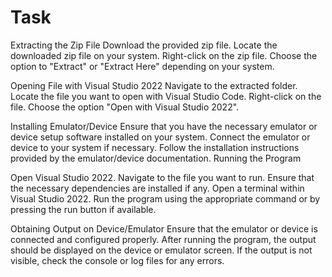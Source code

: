 # Task
Extracting the Zip File
Download the provided zip file.
Locate the downloaded zip file on your system.
Right-click on the zip file.
Choose the option to "Extract" or "Extract Here" depending on your system.


Opening File with Visual Studio 2022
Navigate to the extracted folder.
Locate the file you want to open with Visual Studio Code.
Right-click on the file.
Choose the option "Open with Visual Studio 2022".


Installing Emulator/Device
Ensure that you have the necessary emulator or device setup software installed on your system.
Connect the emulator or device to your system if necessary.
Follow the installation instructions provided by the emulator/device documentation.
Running the Program



Open Visual Studio 2022.
Navigate to the file you want to run.
Ensure that the necessary dependencies are installed if any.
Open a terminal within Visual Studio 2022.
Run the program using the appropriate command or by pressing the run button if available.


Obtaining Output on Device/Emulator
Ensure that the emulator or device is connected and configured properly.
After running the program, the output should be displayed on the device or emulator screen.
If the output is not visible, check the console or log files for any errors.
